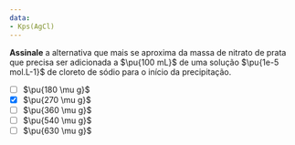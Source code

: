 ```yaml
---
data:
- Kps(AgCl)
---
```


**Assinale** a alternativa que mais se aproxima da massa de nitrato de prata que precisa ser adicionada a $\pu{100 mL}$ de uma solução $\pu{1e-5 mol.L-1}$ de cloreto de sódio para o início da precipitação.

- [ ] $\pu{180 \mu g}$
- [x] $\pu{270 \mu g}$
- [ ] $\pu{360 \mu g}$
- [ ] $\pu{540 \mu g}$
- [ ] $\pu{630 \mu g}$

